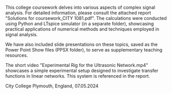 This college coursework delves into various aspects of complex signal analysis. For detailed information, please consult the attached report "Solutions for coursework_CITY 1081.pdf". The calculations were conducted using Python and LTspice simulator (in a separate folder), showcasing practical applications of numerical methods and techniques employed in signal analysis.

We have also included slide presentations on these topics, saved as the Power Point Show files (PPSX folder), to serve as supplementary teaching resources.

The short video "Experimental Rig for the Ultrasonic Network.mp4" showcases a simple experimental setup designed to investigate transfer functions in linear networks.
This system is referenced in the report.

City College Plymouth, England, 07.05.2024
